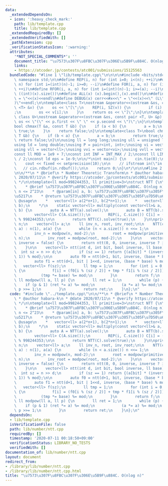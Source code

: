 ```yaml
---
data:
  _extendedDependsOn:
  - icon: ':heavy_check_mark:'
    path: lib/template.cpp
    title: lib/template.cpp
  _extendedRequiredBy: []
  _extendedVerifiedWith: []
  _pathExtension: cpp
  _verificationStatusIcon: ':warning:'
  attributes:
    '*NOT_SPECIAL_COMMENTS*': ''
    document_title: "\u7573\u307F\u8FBC\u307F\u306E\u5B9F\u884C. O(nlog n)"
    links:
    - https://atcoder.jp/contests/atc001/submissions/15125563
  bundledCode: "#line 1 \"lib/template.cpp\"\n\n\n\n#include <bits/stdc++.h>\n\nusing\
    \ namespace std;\n\n#define REP(i, n) for (int i=0; i<(n); ++i)\n#define RREP(i,\
    \ n) for (int i=(int)(n)-1; i>=0; --i)\n#define FOR(i, a, n) for (int i=(a); i<(n);\
    \ ++i)\n#define RFOR(i, a, n) for (int i=(int)(n)-1; i>=(a); --i)\n\n#define SZ(x)\
    \ ((int)(x).size())\n#define ALL(x) (x).begin(),(x).end()\n\n#define DUMP(x) cerr<<#x<<\"\
    \ = \"<<(x)<<endl\n#define DEBUG(x) cerr<<#x<<\" = \"<<(x)<<\" (L\"<<__LINE__<<\"\
    )\"<<endl;\n\ntemplate<class T>\nostream &operator<<(ostream &os, const vector\
    \ <T> &v) {\n    os << \"[\";\n    REP(i, SZ(v)) {\n        if (i) os << \", \"\
    ;\n        os << v[i];\n    }\n    return os << \"]\";\n}\n\ntemplate<class T,\
    \ class U>\nostream &operator<<(ostream &os, const pair <T, U> &p) {\n    return\
    \ os << \"(\" << p.first << \" \" << p.second << \")\";\n}\n\ntemplate<class T>\n\
    bool chmax(T &a, const T &b) {\n    if (a < b) {\n        a = b;\n        return\
    \ true;\n    }\n    return false;\n}\n\ntemplate<class T>\nbool chmin(T &a, const\
    \ T &b) {\n    if (b < a) {\n        a = b;\n        return true;\n    }\n   \
    \ return false;\n}\n\nusing ll = long long;\nusing ull = unsigned long long;\n\
    using ld = long double;\nusing P = pair<int, int>;\nusing vi = vector<int>;\n\
    using vll = vector<ll>;\nusing vvi = vector<vi>;\nusing vvll = vector<vll>;\n\n\
    const ll MOD = 1e9 + 7;\nconst int INF = INT_MAX / 2;\nconst ll LINF = LLONG_MAX\
    \ / 2;\nconst ld eps = 1e-9;\n\n/*\nint main() {\n    cin.tie(0);\n    ios::sync_with_stdio(false);\n\
    \    cout << fixed << setprecision(10);\n\n    // ifstream in(\"in.txt\");\n \
    \   // cin.rdbuf(in.rdbuf());\n\n    return 0;\n}\n*/\n\n\n#line 2 \"lib/number/ntt.cpp\"\
    \n\n/**\n * @brief\n * Number Theoretic Transform\n * @author habara-k\n * @date\
    \ 2020/07/11\n * @verify https://atcoder.jp/contests/atc001/submissions/15125563\n\
    \ */\n\ntemplate<ll mod=998244353, ll primitive=3>\nstruct NTT {\n\n    /**\n\
    \    * @brief \u7573\u307F\u8FBC\u307F\u306E\u5B9F\u884C. O(nlog n)\n    * @require\
    \ n <= 2^23\n    * @param[in] a, b: \u7573\u307F\u8FBC\u307F\u305F\u3044\u914D\
    \u5217\n    * @return \u7573\u307F\u8FBC\u307F\u3057\u305F\u7D50\u679C\n    *\
    \ @usage\n    *   vector<ll> a(2*n+1), b(2*n+1);\n    *   vector<ll> c = NTT<>::multiply(a,\
    \ b);\n    */\n    static vector<ll> multiply(const vector<ll>& a, const vector<ll>&\
    \ b) {\n        auto A = NTT(a).solve();\n        auto B = NTT(b).solve();\n\n\
    \        vector<ll> C(A.size());\n        REP(i, C.size()) C[i] = (A[i] * B[i])\
    \ % 998244353;\n\n        return NTT(C).solve(true);\n    }\n\nprivate:\n    int\
    \ n;\n    vector<ll> a;\n    ll inv_n, root, inv_root;\n\n    NTT(const vector<ll>&\
    \ a) : n(1), a(a) {\n        while (n < a.size()) n <<= 1;\n        this->a.resize(n);\n\
    \        inv_n = modpow(n, mod-2);\n        root = modpow(primitive, (mod-1) /\
    \ n);\n        inv_root = modpow(root, mod-2);\n    }\n\n    vector<ll> solve(bool\
    \ inverse = false) {\n        return ntt(0, 0, inverse, inverse ? inv_root : root);\n\
    \    }\n\n    vector<ll> ntt(int d, int bit, bool inverse, ll base) {\n      \
    \  int sz = n >> d;\n        if (sz == 1) return {(a[bit] * (inverse ? inv_n :\
    \ 1)) % mod};\n\n        auto f0 = ntt(d+1, bit, inverse, (base * base) % mod);\n\
    \        auto f1 = ntt(d+1, bit | 1<<d, inverse, (base * base) % mod);\n     \
    \   vector<ll> f(sz);\n        ll tmp = 1;\n        for (int i = 0; i < sz; ++i)\
    \ {\n            f[i] = (f0[i % (sz / 2)] + tmp * f1[i % (sz / 2)]) % mod;\n \
    \           (tmp *= base) %= mod;\n        }\n        return f;\n    }\n\n   \
    \ ll modpow(ll a, ll p) {\n        ll ret = 1;\n        while (p) {\n        \
    \    if (p & 1) (ret *= a) %= mod;\n            (a *= a) %= mod;\n           \
    \ p >>= 1;\n        }\n        return ret;\n    }\n};\n"
  code: "#include \"../template.cpp\"\n\n/**\n * @brief\n * Number Theoretic Transform\n\
    \ * @author habara-k\n * @date 2020/07/11\n * @verify https://atcoder.jp/contests/atc001/submissions/15125563\n\
    \ */\n\ntemplate<ll mod=998244353, ll primitive=3>\nstruct NTT {\n\n    /**\n\
    \    * @brief \u7573\u307F\u8FBC\u307F\u306E\u5B9F\u884C. O(nlog n)\n    * @require\
    \ n <= 2^23\n    * @param[in] a, b: \u7573\u307F\u8FBC\u307F\u305F\u3044\u914D\
    \u5217\n    * @return \u7573\u307F\u8FBC\u307F\u3057\u305F\u7D50\u679C\n    *\
    \ @usage\n    *   vector<ll> a(2*n+1), b(2*n+1);\n    *   vector<ll> c = NTT<>::multiply(a,\
    \ b);\n    */\n    static vector<ll> multiply(const vector<ll>& a, const vector<ll>&\
    \ b) {\n        auto A = NTT(a).solve();\n        auto B = NTT(b).solve();\n\n\
    \        vector<ll> C(A.size());\n        REP(i, C.size()) C[i] = (A[i] * B[i])\
    \ % 998244353;\n\n        return NTT(C).solve(true);\n    }\n\nprivate:\n    int\
    \ n;\n    vector<ll> a;\n    ll inv_n, root, inv_root;\n\n    NTT(const vector<ll>&\
    \ a) : n(1), a(a) {\n        while (n < a.size()) n <<= 1;\n        this->a.resize(n);\n\
    \        inv_n = modpow(n, mod-2);\n        root = modpow(primitive, (mod-1) /\
    \ n);\n        inv_root = modpow(root, mod-2);\n    }\n\n    vector<ll> solve(bool\
    \ inverse = false) {\n        return ntt(0, 0, inverse, inverse ? inv_root : root);\n\
    \    }\n\n    vector<ll> ntt(int d, int bit, bool inverse, ll base) {\n      \
    \  int sz = n >> d;\n        if (sz == 1) return {(a[bit] * (inverse ? inv_n :\
    \ 1)) % mod};\n\n        auto f0 = ntt(d+1, bit, inverse, (base * base) % mod);\n\
    \        auto f1 = ntt(d+1, bit | 1<<d, inverse, (base * base) % mod);\n     \
    \   vector<ll> f(sz);\n        ll tmp = 1;\n        for (int i = 0; i < sz; ++i)\
    \ {\n            f[i] = (f0[i % (sz / 2)] + tmp * f1[i % (sz / 2)]) % mod;\n \
    \           (tmp *= base) %= mod;\n        }\n        return f;\n    }\n\n   \
    \ ll modpow(ll a, ll p) {\n        ll ret = 1;\n        while (p) {\n        \
    \    if (p & 1) (ret *= a) %= mod;\n            (a *= a) %= mod;\n           \
    \ p >>= 1;\n        }\n        return ret;\n    }\n};\n"
  dependsOn:
  - lib/template.cpp
  isVerificationFile: false
  path: lib/number/ntt.cpp
  requiredBy: []
  timestamp: '2020-07-11 00:18:50+09:00'
  verificationStatus: LIBRARY_NO_TESTS
  verifiedWith: []
documentation_of: lib/number/ntt.cpp
layout: document
redirect_from:
- /library/lib/number/ntt.cpp
- /library/lib/number/ntt.cpp.html
title: "\u7573\u307F\u8FBC\u307F\u306E\u5B9F\u884C. O(nlog n)"
---
```

